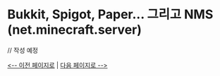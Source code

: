# Bukkit, Spigot, Paper... 그리고 NMS (net.minecraft.server)

//  작성 예정

[<-- 이전 페이지로](overview-01.md) | [다음 페이지로 -->](#)